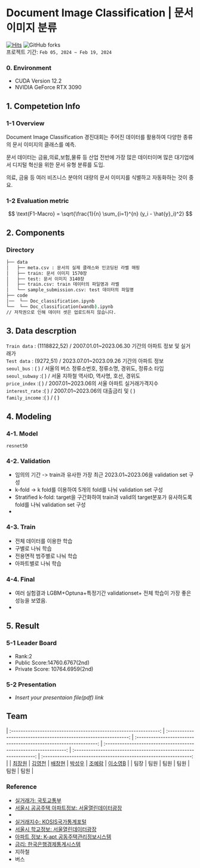 # Document Image Classification | 문서 이미지 분류
[![Hits](https://hits.seeyoufarm.com/api/count/incr/badge.svg?url=https%3A%2F%2Fgithub.com%2FBae-ChangHyun%2Fapart_price_predict&count_bg=%23003BE7&title_bg=%23555555&icon=github.svg&icon_color=%23E7E7E7&title=hits&edge_flat=false)](https://hits.seeyoufarm.com)
![GitHub forks](https://img.shields.io/github/forks/Bae-ChangHyun/apart_price_predict) <br>
프로젝트 기간: `Feb 05, 2024 ~ Feb 19, 2024`


### 0. Environment
- CUDA Version 12.2 
- NVIDIA GeForce RTX 3090

## 1. Competetion Info

### 1-1 Overview

Document Image Classification 경진대회는 주어진 데이터를 활용하여 다양한 종류의 문서 이미지의 클래스를 예측.

문서 데이터는 금융,의료,보험,물류 등 산업 전반에 가장 많은 데이터이며 많은 대기업에서 디지털 혁신을 위한 문서 유형 분류를 도입.

의료, 금융 등 여러 비즈니스 분야의 대량의 문서 이미지를 식별하고 자동화하는 것이 중요.

### 1-2 Evaluation metric

$$ \text{F1-Macro} = \sqrt{\frac{1}{n} \sum_{i=1}^{n} (y_i - \hat{y}_i)^2} $$

## 2. Components

### Directory
```bash
├── data                    
│   ├── meta.csv : 문서의 실제 클래스와 인코딩된 라벨 매핑
│   ├── train: 문서 이미지 1570장
│   ├── test: 문서 이미지 3140장 
│   ├── train.csv: train 데이터의 파일명과 라벨
│   └── sample_submission.csv: test 데이터의 파일명
├── code
│──  └── Doc_classification.ipynb
└──  └── Doc_classification(wandb).ipynb
// 저작권으로 인해 데이터 셋은 업로드하지 않습니다.
```

## 3. Data descrption

`Train data`
: (1118822,52) / 2007.01.01~2023.06.30 기간의 아파트 정보 및 실거래가 <br>
`Test data`
: (9272,51) / 2023.07.01~2023.09.26 기간의 아파트 정보 <br>
`seoul_bus`
: (       ) / 서울의 버스 정류소번호, 정류소명, 경위도, 정류소 타입 <br>
`seoul_subway`
:(        ) / 서울 지하철 역사ID, 역사명, 호선, 경위도 <br>
`price_index`
:(        ) / 2007.01~2023.06의 서울 아파트 실거래가격지수 <br>
`interest_rate`
:(        ) / 2007.01~2023.06의 대출금리 및 (   ) <br>
`family_income`
:(        )  / ( )  
 
## 4. Modeling

### 4-1. Model
`resnet50`

### 4-2. Validation
- 임의의 기간 -> train과 유사한 가장 최근 2023.01~2023.06을 validation set 구성
- k-fold -> k fold를 이용하여 5개의 fold를 나눠 validation set 구성
- Stratified k-fold: target을 구간화하여 train과 valid의 target분포가 유사하도록 fold를 나눠 validation set 구성
- 
### 4-3. Train
- 전체 데이터를 이용한 학습
- 구별로 나눠 학습
- 전용면적 범주별로 나눠 학습
- 아파트별로 나눠 학습

### 4-4. Final
- 여러 실험결과 LGBM+Optuna+특정기간 validationset+ 전체 학습이 가장 좋은 성능을 보였음.
- 
## 5. Result

### 5-1 Leader Board
- Rank:2
- Public Score:14760.6767(2nd)
- Private Score: 10764.6959(2nd)

### 5-2 Presentation
- _Insert your presentaion file(pdf) link_

## Team
| :--------------------------------------------------------------: | :--------------------------------------------------------------: | :--------------------------------------------------------------: | :--------------------------------------------------------------: | :--------------------------------------------------------------: | :--------------------------------------------------------------: |
|            [최장원](https://github.com/UpstageAILab)             |            [김영천](https://github.com/UpstageAILab)             |            [배창현](https://github.com/UpstageAILab)             |            [박성우](https://github.com/UpstageAILab)             |            [조예람](https://github.com/huB-ram)             |            [이소영B](https://github.com/UpstageAILab)             |
|                            팀장                            |                            팀원                             |                            팀원                             |                            팀원                             |                            팀원                             |                            팀원                             |

### Reference
- [실거래가: 국토교통부](https://www.kiep.go.kr/menu.es?mid=a10602010000)
- [서울시 공공주택 아파트정보: 서울열린데이터광장](https://data.seoul.go.kr/dataList/OA-15818/S/1/datasetView.do)
- [서울시 가구총소득: 서울열린데이터광장]: 서울열린데이터광장(https://data.seoul.go.kr/dataList/DT201013B022/S/2/datasetView.do)
- [실거래지수: KOSIS국가통계포털](https://kosis.kr/statHtml/statHtml.do?orgId=408&tblId=DT_KAB_11672_S1)
- [서울시 학교정보: 서울열린데이터광장](https://data.seoul.go.kr/dataList/OA-20502/S/1/datasetView.do)
- [아파트 정보: K-apt 공동주택관리정보시스템](https://www.k-apt.go.kr/board/boardList.do?board_type=03)
- [금리: 한국은행경제통계시스템](https://ecos.bok.or.kr/#/)
- 지하철
- 버스
